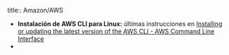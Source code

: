 title:: Amazon/AWS

- **Instalación de AWS CLI para Linux:** últimas instrucciones en [Installing or updating the latest version of the AWS CLI - AWS Command Line Interface](https://docs.aws.amazon.com/cli/latest/userguide/getting-started-install.html)
-